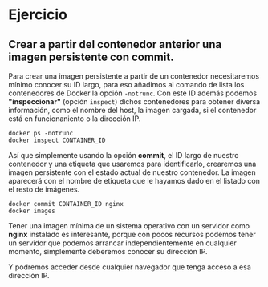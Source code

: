 # Ejercicio
## Crear a partir del contenedor anterior una imagen persistente con commit.
Para crear una imagen persistente a partir de un contenedor necesitaremos mínimo conocer su ID largo, para eso añadimos al comando de lista los contenedores de Docker la opción `-notrunc`. Con este ID además podemos **"inspeccionar"** (opción `inspect`) dichos contenedores para obtener diversa información, como el nombre del host, la imagen cargada, si el contenedor está en funcionaniento o la dirección IP.

```
docker ps -notrunc
docker inspect CONTAINER_ID
```

Así que simplemente usando la opción **commit**, el ID largo de nuestro contenedor y una etiqueta que usaremos para identificarlo, crearemos una imagen persistente con el estado actual de nuestro contenedor. La imagen aparecerá con el nombre de etiqueta que le hayamos dado en el listado con el resto de imágenes.

```
docker commit CONTAINER_ID nginx
docker images
```

Tener una imagen mínima de un sistema operativo con un servidor como **nginx** instalado es interesante, porque con pocos recursos podemos tener un servidor que podemos arrancar independientemente en cualquier momento, simplemente deberemos conocer su dirección IP.

Y podremos acceder desde cualquier navegador que tenga acceso a esa dirección IP.

